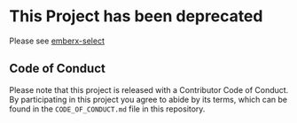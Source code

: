 # This Project has been deprecated

Please see [emberx-select](https://github.com/thefrontside/emberx-select)



## Code of Conduct
Please note that this project is released with a Contributor Code of
Conduct. By participating in this project you agree to abide by its
terms, which can be found in the `CODE_OF_CONDUCT.md` file in this
repository.
